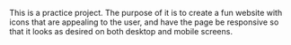 This is a practice project. The purpose of it is to create a fun website with icons that are appealing to the user, and have the page be responsive so that it looks as desired on both desktop and mobile screens.
